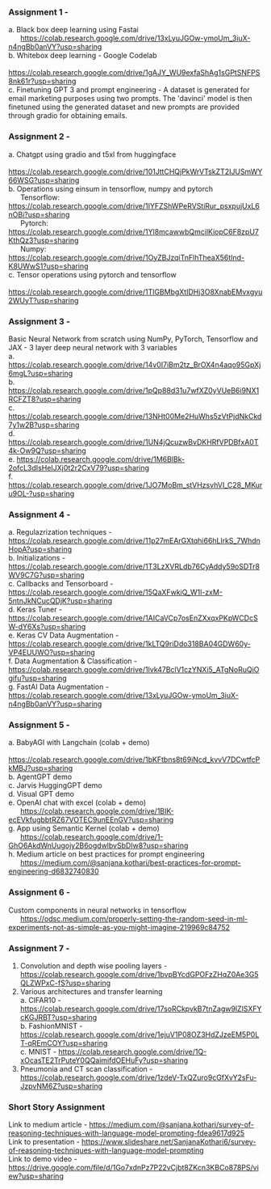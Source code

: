 ### Assignment 1 - 
a. Black box deep learning using Fastai <br>
&nbsp; &nbsp; &nbsp; https://colab.research.google.com/drive/13xLyuJGOw-ymoUm_3iuX-n4ngBb0anVY?usp=sharing <br>
b. Whitebox deep learning - Google Codelab <br>
&nbsp; &nbsp; &nbsp; https://colab.research.google.com/drive/1gAJY_WU9exfaShAg1sGPtSNFPS8nk61r?usp=sharing <br>
c. Finetuning GPT 3 and prompt engineering - A dataset is generated for email marketing purposes using two prompts. The 'davinci' model is then finetuned using the generated dataset and new prompts are provided through gradio for obtaining emails.

### Assignment 2 - 
a. Chatgpt using gradio and t5xl from huggingface <br>
&nbsp; &nbsp; &nbsp; https://colab.research.google.com/drive/101JttCHQjPkWrVTskZT2IJUSmWY66WSG?usp=sharing <br>
b. Operations using einsum in tensorflow, numpy and pytorch <br>
&nbsp; &nbsp; &nbsp; Tensorflow: https://colab.research.google.com/drive/1IYFZShWPeRVStiRur_psxpujUxL6nOBi?usp=sharing <br>
&nbsp; &nbsp; &nbsp; Pytorch: https://colab.research.google.com/drive/1Yl8mcawwbQmcilKiopC6F8zpU7KthQz3?usp=sharing <br>
&nbsp; &nbsp; &nbsp; Numpy: https://colab.research.google.com/drive/1OyZBJzqiTnFlhTheaX56tInd-K8UWwS1?usp=sharing <br>
c. Tensor operations using pytorch and tensorflow <br>
&nbsp; &nbsp; &nbsp; https://colab.research.google.com/drive/1TlGBMbgXtIDHj3O8XnabEMvxgyu2WUyT?usp=sharing

### Assignment 3 - 
Basic Neural Network from scratch using NumPy, PyTorch, Tensorflow and JAX - 3 layer deep neural network with 3 variables <br>
a. https://colab.research.google.com/drive/14v0I7iBm2tz_BrOX4n4aqo95GpXj6mgL?usp=sharing <br>
b. https://colab.research.google.com/drive/1pQp88d31u7wfXZ0yVUeB6i9NX1RCFZT8?usp=sharing <br>
c. https://colab.research.google.com/drive/13NHt00Me2HuWhs5zVtPjdNkCkd7y1w2B?usp=sharing <br>
d. https://colab.research.google.com/drive/1UN4jQcuzwBvDKHRfVPDBfxA0T4k-Ow9Q?usp=sharing <br>
e. https://colab.research.google.com/drive/1M6BlBk-2ofcL3dIsHeIJXj0t2r2CxV79?usp=sharing <br>
f. https://colab.research.google.com/drive/1JO7MoBm_stVHzsvhVI_C28_MKuru9OL-?usp=sharing

### Assignment 4 - 
a. Regulazrization techniques - https://colab.research.google.com/drive/11p27mEArGXtqhi66hLlrkS_7WhdnHopA?usp=sharing <br>
b. Initializations - https://colab.research.google.com/drive/1T3LzXVRLdb76CyAddy59oSDTr8WV9C7G?usp=sharing <br>
c. Callbacks and Tensorboard - https://colab.research.google.com/drive/15QaXFwkiQ_W1l-zxM-5ntnJkNCucQDjK?usp=sharing <br>
d. Keras Tuner - https://colab.research.google.com/drive/1AICaVCp7osEnZXxqxPKpWCDcSW-dY6Xs?usp=sharing <br>
e. Keras CV Data Augmentation - https://colab.research.google.com/drive/1kLTQ9riDdo318BA04GDW60y-VP4EUUWO?usp=sharing <br>
f. Data Augmentation & Classification - https://colab.research.google.com/drive/1lvk47BclV1czYNXi5_ATgNoRuQjOgifu?usp=sharing <br>
g. FastAI Data Augmentation - https://colab.research.google.com/drive/13xLyuJGOw-ymoUm_3iuX-n4ngBb0anVY?usp=sharing

### Assignment 5 - 
a. BabyAGI with Langchain (colab + demo) <br>
&nbsp; &nbsp; &nbsp; https://colab.research.google.com/drive/1bKFtbns8t69iNcd_kvvV7DCwtfcPkMBJ?usp=sharing <br>
b. AgentGPT demo <br>
c. Jarvis HuggingGPT demo <br>
d. Visual GPT demo <br>
e. OpenAI chat with excel (colab + demo) <br>
&nbsp; &nbsp; &nbsp; https://colab.research.google.com/drive/1BIK-ecEVkfugbbtRZ67VOTEC9unEEnGV?usp=sharing <br>
g. App using Semantic Kernel (colab + demo) <br>
&nbsp; &nbsp; &nbsp; https://colab.research.google.com/drive/1-GhO6AkdWnUugojy2B6ogdwlbvSbDIw8?usp=sharing <br>
h. Medium article on best practices for prompt engineering <br>
&nbsp; &nbsp; &nbsp; https://medium.com/@sanjana.kothari/best-practices-for-prompt-engineering-d6832740830

### Assignment 6 - 
Custom components in neural networks in tensorflow <br>
&nbsp; &nbsp; &nbsp; https://odsc.medium.com/properly-setting-the-random-seed-in-ml-experiments-not-as-simple-as-you-might-imagine-219969c84752

### Assignment 7 - 
1. Convolution and depth wise pooling layers - https://colab.research.google.com/drive/1bvpBYcdGPOFzZHqZ0Ae3G5QLZWPxC-fS?usp=sharing <br>
2. Various architectures and transfer learning <br>
   a. CIFAR10 - https://colab.research.google.com/drive/17soRCkpvkB7tnZagw9IZlSXFYcKGJRBT?usp=sharing <br>
   b. FashionMNIST - https://colab.research.google.com/drive/1ejuV1P08OZ3HdZJzeEM5P0LT-qREmCOY?usp=sharing <br>
   c. MNIST - https://colab.research.google.com/drive/1Q-xOcasTE2TrPuteY0QQaimifdOEHuFy?usp=sharing <br>
3. Pneumonia and CT scan classification - https://colab.research.google.com/drive/1zdeV-TxQZuro9cGfXvY2sFu-JzpvNM6Z?usp=sharing <br>

### Short Story Assignment
Link to medium article - https://medium.com/@sanjana.kothari/survey-of-reasoning-techniques-with-language-model-prompting-fdea9617d925 <br>
Link to presentation - https://www.slideshare.net/SanjanaKothari6/survey-of-reasoning-techniques-with-language-model-prompting <br>
Link to demo video - https://drive.google.com/file/d/1Go7xdnPz7P22vCjbt8ZKcn3KBCo878PS/view?usp=sharing
